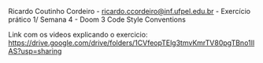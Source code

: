 Ricardo Coutinho Cordeiro - ricardo.ccordeiro@inf.ufpel.edu.br - Exercício prático 1/ Semana 4 - Doom 3 Code Style Conventions

Link com os videos explicando o exercicio: https://drive.google.com/drive/folders/1CVfeopTElg3tmvKmrTV80pgTBno1IlAS?usp=sharing

